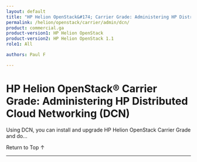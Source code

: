 ```yaml
---
layout: default
title: "HP Helion OpenStack&#174; Carrier Grade: Administering HP Distributed Cloud Networking (DCN)"
permalink: /helion/openstack/carrier/admin/dcn/
product: commercial.ga
product-version1: HP Helion OpenStack
product-version2: HP Helion OpenStack 1.1
role1: All

authors: Paul F

---
```

<!--UNDER REVISION-->

<script>

function PageRefresh {
onLoad="window.refresh"
}

PageRefresh();

</script>

<!--
<p style="font-size: small;"> <a href="/helion/openstack/1.1/3rd-party-license-agreements/">&#9664; PREV</a> | <a href="/helion/openstack/1.1/">&#9650; UP</a> | NEXT &#9654; </p>
-->

# HP Helion OpenStack&#174; Carrier Grade: Administering HP Distributed Cloud Networking (DCN)

Using DCN, you can install and upgrade HP Helion OpenStack Carrier Grade and do...


<a href="#top" style="padding:14px 0px 14px 0px; text-decoration: none;"> Return to Top &#8593; </a>
 
----
